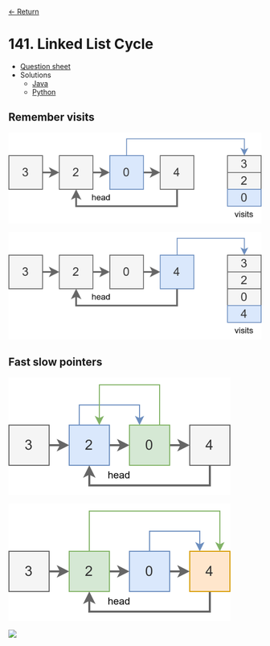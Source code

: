 [&larr; Return](https://hanggrian.github.io/grind-leetcode/)

# 141. Linked List Cycle

- [Question sheet](https://leetcode.com/problems/linked-list-cycle/)
- Solutions
  - [Java](https://github.com/hanggrian/grind-leetcode/blob/main/java/src/main/java/problems101_200/LinkedListCycle.java)
  - [Python](https://github.com/hanggrian/grind-leetcode/blob/main/python/src/problems101_200/linked_list_cycle.py)

## Remember visits

![](https://github.com/hanggrian/grind-leetcode/raw/assets/problems101-200/linked_list_cycle1_1.svg)

![](https://github.com/hanggrian/grind-leetcode/raw/assets/problems101-200/linked_list_cycle1_2.svg)

## Fast slow pointers

![](https://github.com/hanggrian/grind-leetcode/raw/assets/problems101-200/linked_list_cycle2_1.svg)

![](https://github.com/hanggrian/grind-leetcode/raw/assets/problems101-200/linked_list_cycle2_2.svg)

![](https://github.com/hanggrian/grind-leetcode/raw/assets/problems101-200/linked_list_cycle2_3.svg)
